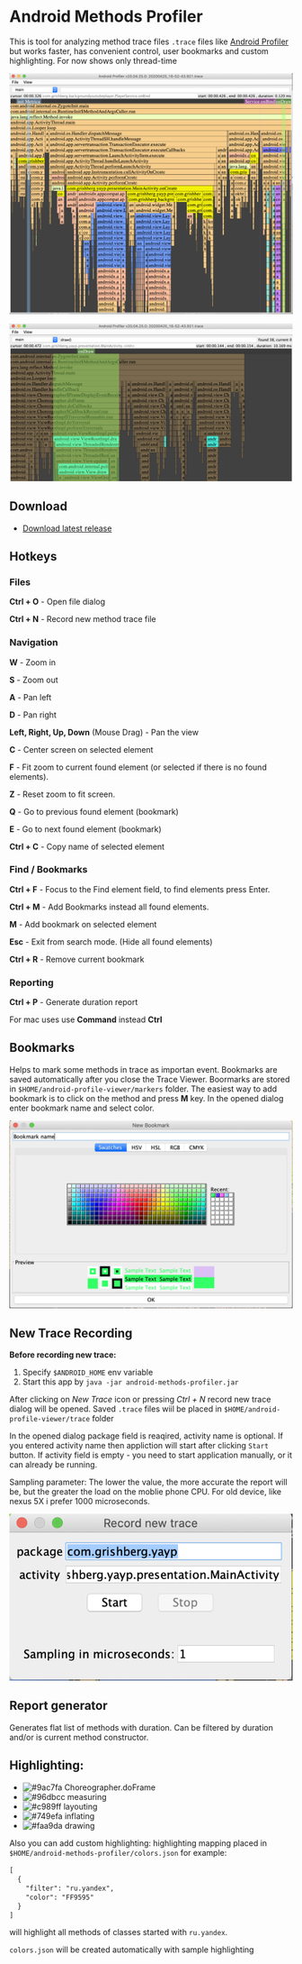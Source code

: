 # Android Methods Profiler
This is tool for analyzing method trace files `.trace` files like [Android Profiler](https://developer.android.com/studio/profile/android-profiler) but works faster, has convenient control, user bookmarks and custom highlighting.
For now shows only thread-time

![preview](assets/preview.png)

![find in trace](assets/find.png)

## Download
- [Download latest release](https://github.com/Grigory-Rylov/android-methods-profiler/releases)

## Hotkeys
### Files
**Ctrl + O** - Open file dialog

**Ctrl + N** - Record new method trace file

### Navigation
**W** - Zoom in

**S** - Zoom out

**A** - Pan left

**D** - Pan right

**Left, Right, Up, Down** (Mouse Drag) -  Pan the view 

**C** - Center screen on selected element

**F** - Fit zoom to current found element (or selected if there is no found elements).

**Z** - Reset zoom to fit screen.

**Q** - Go to previous found element (bookmark)

**E** - Go to next found element (bookmark)

**Ctrl + C** - Copy name of selected element

### Find / Bookmarks
**Ctrl + F** - Focus to the Find element field, to find elements press Enter.

**Ctrl + M** - Add Bookmarks instead all found elements.

**M** - Add bookmark on selected element

**Esc** - Exit from search mode. (Hide all found elements)

**Ctrl + R** - Remove current bookmark

### Reporting
**Ctrl + P** - Generate duration report

For mac uses use **Command** instead **Ctrl**

## Bookmarks
Helps to mark some methods in trace as importan event.
Bookmarks are saved automatically after you close the Trace Viewer.
Boormarks are stored in `$HOME/android-profile-viewer/markers` folder.
The easiest way to add bookmark is to click on the method and press **M** key.
In the opened dialog enter bookmark name and select color.

![Add bookmarks](assets/add_bookmark.png)

## New Trace Recording
**Before recording new trace:**
1) Specify `$ANDROID_HOME` env variable
2) Start this app by `java -jar android-methods-profiler.jar`

After clicking on *New Trace* icon or pressing *Ctrl + N* record new trace dialog will be opened.
Saved `.trace` files wiil be placed in `$HOME/android-profile-viewer/trace` folder

In the opened dialog package field is reaqired, activity name is optional.
If you entered activity name then appliction will start after clicking `Start` button.
If activity field is empty - you need to start application manually, or it can already be running.

Sampling parameter: The lower the value, the more accurate the report will be, but the greater the load on the moblie phone CPU. For old device, like nexus 5X i prefer 1000 microseconds.
 
![Record new trace](assets/record_new_trace.png)

## Report generator
Generates flat list of methods with duration. Can be filtered by duration and/or is current method constructor.

## Highlighting: 
- ![#9ac7fa](https://placehold.it/20/9ac7fa?text=+) Choreographer.doFrame
- ![#96dbcc](https://placehold.it/20/96dbcc?text=+) measuring
- ![#c989ff](https://placehold.it/20/c989ff?text=+) layouting
- ![#749efa](https://placehold.it/20/749efa?text=+) inflating
- ![#faa9da](https://placehold.it/20/faa9da?text=+) drawing

Also you can add custom highlighting:
highlighting mapping placed in `$HOME/android-methods-profiler/colors.json`
for example:
```
[
  {
    "filter": "ru.yandex",
    "color": "FF9595"
  }
]
```
will highlight all methods of classes started with `ru.yandex`.

`colors.json` will be created automatically with sample highlighting
